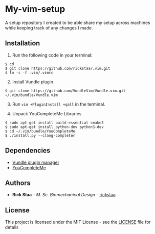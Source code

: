 # My-vim-setup
A setup repository I created to be able share my setup across machines while keeping track of any changes I made.

## Installation
1. Run the following code in your terminal:

```
$ cd
$ git clone https://github.com/rickstaa/.vim.git
$ ln -s -f .vim/.vimrc
```
2. Install Vundle plugin
```
$ git clone https://github.com/VundleVim/Vundle.vim.git ~/.vim/bundle/Vundle.vim
```

3. Run `vim +PluginInstall +qall` in the terminal.

4. Unpack YouCompleteMe Libraries
```
$ sudo apt-get install build-essential cmake3
$ sudo apt-get install python-dev python3-dev
$ cd ~/.vim/bundle/YouCompleteMe 
$ ./install.py --clang-completer
```

## Dependencies
* [Vundle plugin manager](https://github.com/VundleVim/Vundle.vim)
* [YouCompleteMe](https://github.com/Valloric/YouCompleteMe)

## Authors
* **Rick Staa** - *M. Sc. Biomechanical Design* - [rickstaa](https://github.com/rickstaa)

## License

This project is licensed under the MIT License - see the [LICENSE](LICENSE) file for details
